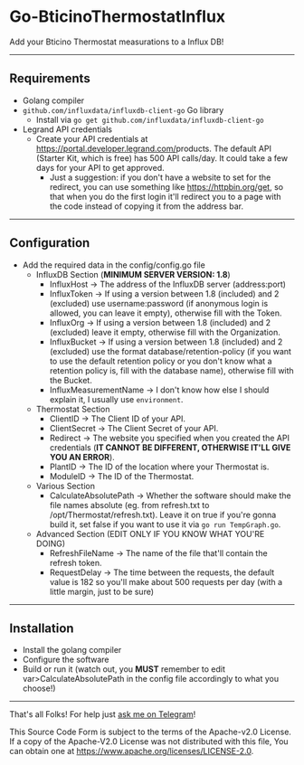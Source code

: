 # Go-BticinoThermostatInflux

Add your Bticino Thermostat measurations to a Influx DB!

---
## Requirements
- Golang compiler
- `github.com/influxdata/influxdb-client-go` Go library
    - Install via `go get github.com/influxdata/influxdb-client-go`
- Legrand API credentials
    - Create your API credentials at <https://portal.developer.legrand.com/>products. The default API (Starter Kit, which is free) has 500 API calls/day. It could take a few days for your API to get approved.
        - Just a suggestion: if you don't have a website to set for the redirect, you can use something like <https://httpbin.org/get>, so that when you do the first login it'll redirect you to a page with the code instead of copying it from the address bar.
---
## Configuration
- Add the required data in the config/config.go file
    - InfluxDB Section (**MINIMUM SERVER VERSION: 1.8**)
        - InfluxHost -> The address of the InfluxDB server (address:port)
        - InfluxToken -> If using a version between 1.8 (included) and 2 (excluded) use username:password (if anonymous login is allowed, you can leave it empty), otherwise fill with the Token.
        - InfluxOrg -> If using a version between 1.8 (included) and 2 (excluded) leave it empty, otherwise fill with the Organization.
        - InfluxBucket -> If using a version between 1.8 (included) and 2 (excluded) use the format database/retention-policy (if you want to use the default retention policy or you don't know what a retention policy is, fill with the database name), otherwise fill with the Bucket.
        - InfluxMeasurementName -> I don't know how else I should explain it, I usually use `environment`.
    - Thermostat Section
        - ClientID -> The Client ID of your API.
        - ClientSecret -> The Client Secret of your API.
        - Redirect -> The website you specified when you created the API credentials (**IT CANNOT BE DIFFERENT, OTHERWISE IT'LL GIVE YOU AN ERROR**).
        - PlantID -> The ID of the location where your Thermostat is.
        - ModuleID -> The ID of the Thermostat.
    - Various Section
        - CalculateAbsolutePath -> Whether the software should make the file names absolute (eg. from refresh.txt to /opt/Thermostat/refresh.txt). Leave it on true if you're gonna build it, set false if you want to use it via `go run TempGraph.go`.
    - Advanced Section (EDIT ONLY IF YOU KNOW WHAT YOU'RE DOING)
        - RefreshFileName -> The name of the file that'll contain the refresh token.
        - RequestDelay -> The time between the requests, the default value is 182 so you'll make about 500 requests per day (with a little margin, just to be sure)

---
## Installation
- Install the golang compiler
- Configure the software
- Build or run it (watch out, you **MUST** remember to edit var>CalculateAbsolutePath in the config file accordingly to what you choose!)
___

That's all Folks!
For help just [ask me on Telegram](https://t.me/Knocks)!

This Source Code Form is subject to the terms of the Apache-v2.0 License. If a copy of the Apache-V2.0 License was not distributed with this
file, You can obtain one at <https://www.apache.org/licenses/LICENSE-2.0>.
